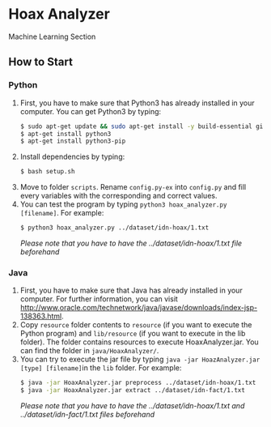 # Hoax Analyzer
Machine Learning Section

## How to Start
### Python
1. First, you have to make sure that Python3 has already installed in your computer. You can get Python3 by typing:
    ```sh
    $ sudo apt-get update && sudo apt-get install -y build-essential git libjpeg-dev
    $ apt-get install python3
    $ apt-get install python3-pip
    ```
2. Install dependencies by typing:
    ```sh
    $ bash setup.sh
    ```
2. Move to folder `scripts`. Rename `config.py-ex` into `config.py` and fill every variables with the corresponding and correct values.
3. You can test the program by typing `python3 hoax_analyzer.py [filename]`. For example:
    ```sh
    $ python3 hoax_analyzer.py ../dataset/idn-hoax/1.txt
    ```
    *Please note that you have to have the ../dataset/idn-hoax/1.txt file beforehand*

### Java
1.  First, you have to make sure that Java has already installed in your computer. For further information, you can visit http://www.oracle.com/technetwork/java/javase/downloads/index-jsp-138363.html.
2.  Copy `resource` folder contents to `resource` (if you want to execute the Python program) and `lib/resource` (if you want to execute in the lib folder). The folder contains resources to execute HoaxAnalyzer.jar. You can find the folder in `java/HoaxAnalyzer/`.
3. You can try to execute the jar file by typing `java -jar HoazAnalyzer.jar [type] [filename]`in the `lib` folder. For example:
    ```sh
    $ java -jar HoaxAnalyzer.jar preprocess ../dataset/idn-hoax/1.txt
    $ java -jar HoaxAnalyzer.jar extract ../dataset/idn-fact/1.txt
    ```
    *Please note that you have to have the ../dataset/idn-hoax/1.txt and ../dataset/idn-fact/1.txt files beforehand*
